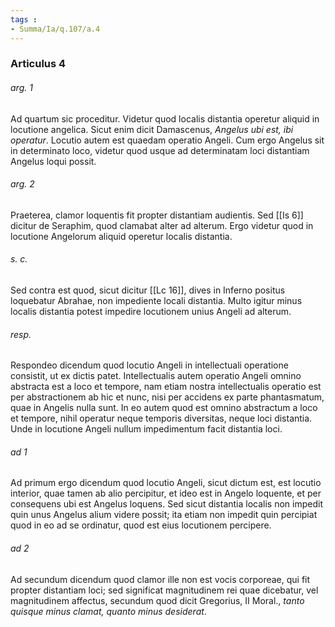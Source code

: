 ```yaml
---
tags : 
- Summa/Ia/q.107/a.4
---
```


### Articulus 4

###### arg. 1
Ad quartum sic proceditur. Videtur quod localis distantia operetur aliquid in locutione angelica. Sicut enim dicit Damascenus, *Angelus ubi est, ibi operatur*. Locutio autem est quaedam operatio Angeli. Cum ergo Angelus sit in determinato loco, videtur quod usque ad determinatam loci distantiam Angelus loqui possit.

###### arg. 2
Praeterea, clamor loquentis fit propter distantiam audientis. Sed [[Is 6]] dicitur de Seraphim, quod clamabat alter ad alterum. Ergo videtur quod in locutione Angelorum aliquid operetur localis distantia.

###### s. c.
Sed contra est quod, sicut dicitur [[Lc 16]], dives in Inferno positus loquebatur Abrahae, non impediente locali distantia. Multo igitur minus localis distantia potest impedire locutionem unius Angeli ad alterum.

###### resp.
Respondeo dicendum quod locutio Angeli in intellectuali operatione consistit, ut ex dictis patet. Intellectualis autem operatio Angeli omnino abstracta est a loco et tempore, nam etiam nostra intellectualis operatio est per abstractionem ab hic et nunc, nisi per accidens ex parte phantasmatum, quae in Angelis nulla sunt. In eo autem quod est omnino abstractum a loco et tempore, nihil operatur neque temporis diversitas, neque loci distantia. Unde in locutione Angeli nullum impedimentum facit distantia loci.

###### ad 1
Ad primum ergo dicendum quod locutio Angeli, sicut dictum est, est locutio interior, quae tamen ab alio percipitur, et ideo est in Angelo loquente, et per consequens ubi est Angelus loquens. Sed sicut distantia localis non impedit quin unus Angelus alium videre possit; ita etiam non impedit quin percipiat quod in eo ad se ordinatur, quod est eius locutionem percipere.

###### ad 2
Ad secundum dicendum quod clamor ille non est vocis corporeae, qui fit propter distantiam loci; sed significat magnitudinem rei quae dicebatur, vel magnitudinem affectus, secundum quod dicit Gregorius, II Moral., *tanto quisque minus clamat, quanto minus desiderat*.


